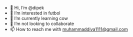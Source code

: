 - 👋 Hi, I’m @dipek
- 👀 I’m interested in futbol
- 🌱 I’m currently learning cow
- 💞️ I’m not looking to collaborate
- 📫 How to reach me with muhammaddiva1111@gmail.com

<!---
Protpro/Protpro is a ✨ special ✨ repository because its `README.md` (this file) appears on your GitHub profile.
You can click the Preview link to take a look at your changes.
--->
